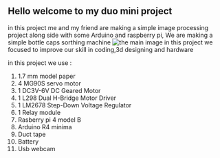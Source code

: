 ## Hello welcome to my duo mini project
in this project me and my friend are making a simple image processing project along side with some Arduino and raspberry pi, We are making a simple bottle caps sorthing machine
![the main image](https://external-content.duckduckgo.com/iu/?u=http%3A%2F%2Frlv.zcache.com%2Fdnf_did_not_finish_funny_running_sticker-r218f23ec4f6c4776b69e1ff99a105e36_v9wz7_8byvr_512.jpg&f=1&nofb=1&ipt=e3efaa58ce75fddbd7a3457edfad659f5840f764732ee97472bdcc9918baa6a6&ipo=images)
in this project we focused to improve our skill in coding,3d designing and hardware

in this project we use :
1. 1.7 mm model paper
2. 4 MG90S servo motor 
3. 1 DC3V-6V DC Geared Motor
4. 1 L298 Dual H-Bridge Motor Driver
5. 1 LM2678 Step-Down Voltage Regulator
6. 1 Relay module
7. Rasberry pi 4 model B
8. Arduino R4 minima
9. Duct tape
10. Battery
11. Usb webcam
